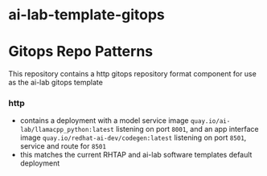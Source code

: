 # ai-lab-template-gitops

# Gitops Repo Patterns

This repository contains a http gitops repository format component for use as the ai-lab gitops template

### http 
- contains a deployment with a model service image `quay.io/ai-lab/llamacpp_python:latest` listening on port `8001`, and an app interface image `quay.io/redhat-ai-dev/codegen:latest` listening on port `8501`, service and route for `8501`
- this matches the current RHTAP and ai-lab software templates default deployment